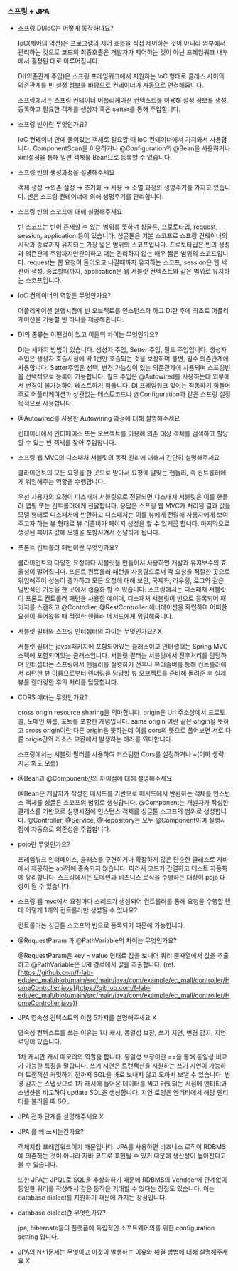 ### 스프링 + JPA

- 스프링 DI/IoC는 어떻게 동작하나요?
    
    IoC(제어의 역전)은 프로그램의 제어 흐름을 직접 제어하는 것이 아니라 외부에서 관리하는 것으로 코드의 최종호출은 개발자가 제어하는 것이 아닌 프레임워크 내부에서 결정된 대로 이루어집니다.
    
    DI(의존관계 주입)은 스프링 프레임워크에서 지원하는 IoC 형태로 클래스 사이의 의존관계를 빈 설정 정보를 바탕으로 컨테이너가 자동으로 연결해줍니다.
    
    스프링에서는 스프링 컨테이너 어플리케이션 컨텍스트를 이용해 설정 정보를 생성, 등록하고 필요한 객체를 생성자 혹은 setter를 통해 주입합니다.
    
- 스프링 빈이란 무엇인가요?
    
    IoC 컨테이너 안에 들어있는 객체로 필요할 때 IoC 컨테이너에서 가져와서 사용합니다. ComponentScan을 이용하거나 @Configuration의 @Bean을 사용하거나 xml설정을 통해 일반 객체를 Bean으로 등록할 수 있습니다.
    
- 스프링 빈의 생성과정을 설명해주세요
    
    객체 생성 →의존 설정 → 초기화 → 사용 → 소멸 과정의 생명주기를 가지고 있습니다. 빈은 스프링 컨테이너에 의해 생명주기를 관리합니다.
    
- 스프링 빈의 스코프에 대해 설명해주세요
    
    빈 스코프는 빈이 존재할 수 있는 범위를 뜻하며 싱글톤, 프로토타입, request, session, application 등이 있습니다. 싱글톤은 기본 스코프로 스프링 컨테이너의 시작과 종료까지 유지되는 가장 넓은 범위의 스코프입니다. 프로토타입은 빈의 생성과 의존관계 주입까지만관여하고 더는 관리하지 않는 매우 짧은 범위의 스코프입니다. request는 웹 요청이 들어오고 나갈때까지 유지하는 스코프, session은 웹 세션이 생성, 종료할때까지, application은 웹 서블릿 컨텍스트와 같은 범위로 유지하는 스코프입니다.
    
- IoC 컨테이너의 역할은 무엇인가요?
    
    어플리케이션 실행시점에 빈 오브젝트를 인스턴스화 하고 DI한 후에 최초로 어플리케이션을 기동할 빈 하나를 제공해줍니다.
    
- DI의 종류는 어떤것이 있고 이들의 차이는 무엇인가요?
    
    DI는 세가지 방법이 있습니다. 생성자 주입, Setter 주입, 필드 주입입니다. 생성자 주입은 생성자 호출시점에 딱 1번만 호출되는 것을 보장하며 불변, 필수 의존관계에 사용합니다. Setter주입은 선택, 변경 가능성이 있는 의존관계에 사용되며 스프링빈을 선택적으로 등록이 가능합니다. 필드 주입은 @Autowired를 사용하는데 외부에서 변경이 불가능하여 테스트하기 힘듭니다. DI 프레임워크 없이는 작동하기 힘들며 주로 어플리케이션과 상관없는 테스트코드나 @Configuration과 같은 스프링 설정 목적으로 사용합니다.
    
- @Autowired를 사용한 Autowiring 과정에 대해 설명해주세요
    
    컨테이너에서 인터페이스 또는 오브젝트를 이용해 의존 대상 객체를 검색하고 할당할 수 있는 빈 객체를 찾아 주입합니다.
    
- 스프링 웹 MVC의 디스패처 서블릿의 동작 원리에 대해서 간단히 설명해주세요
    
    클라이언트의 모든 요청을 한 곳으로 받아서 요청에 알맞는 핸들러, 즉 컨트롤러에게 위임해주는 역할을 수행합니다.
    
    우선 사용자의 요청이 디스패처 서블릿으로 전달되면 디스패처 서블릿은 이를 핸들러 맵핑 또는 컨트롤러에게 전달합니다. 응답은 스프링 웹 MVC가 처리된 결과 값을 모델 형태로 디스패처에 반환하고 디스패처는 이를 뷰에게 전달해 사용자에게 보여주고자 하는 뷰 형태로 뷰 리졸버가 페이지 생성을 할 수 있게끔 합니다. 마지막으로 생성된 페이지값에 모델을 포함시켜서 전달하게 됩니다.
    
- 프론트 컨트롤러 패턴이란 무엇인가요?
    
    클라이언트의 다양한 요청마다 서블릿을 만들어서 사용하면 개발과 유지보수의 효율성이 떨어집니다. 프론트 컨트롤러 패턴을 사용함으로써 각 요청을 적절한 곳으로 위임해주어 성능이 증가하고 모든 요청에 대해 보안, 국제화, 라우팅, 로그와 같은 일반적인 기능을 한 곳에서 캡슐화 할 수 있습니다. 스프링에서는 디스패처 서블릿이 프론트 컨트롤러 패턴을 사용한 예이며, 디스패처 서블릿이 빈으로 등록되어 패키지를 스캔하고 @Controller, @RestController 애너테이션을 확인하여 어떠한 요청이 들어왔을 때 적절한 핸들러 메서드에게 위임해줍니다.
    
- 서블릿 필터와 스프링 인터셉터의 차이는 무엇인가요? X
    
    서블릿 필터는 javax패키지에 포함되어있는 클래스이고 인터셉터는 Spring MVC 스펙에 포함되어있는 클래스입니다. 서블릿 필터는 서블릿에서 전후처리를 담당하며 인터셉터는 스프링에서 핸들러를 실행하기 전후나 뷰리졸버를 통해 컨트롤러에서 리턴한 뷰 이름으로부터 렌더링을 담당할 뷰 오브젝트를 준비해 돌려준 후 실제 뷰를 렌더링한 후의 처리를 담당합니다. 
    
- CORS 에러는 무엇인가요?
    
    cross origin resource sharing을 의마합니다. origin은 Url 주소상에서 프로토콜, 도메인 이름, 포트를 포함한 개념입니다. same origin 이란 같은 origin을 뜻하고 cross origin이란 다른 origin을 뜻하는데 이를 cors의 뜻으로 풀어보면 서로 다른 origin간의 리소스 교환에서 발생하는 에러를 의미합니다.
    
    스프링에서는 서블릿 필터를 사용하여 커스텀한 Cors를 설정하거나 ~(이하 생략. 지금 봐도 모름)
    
- @Bean과 @Component간의 차이점에 대해 설명해주세요
    
    @Bean은 개발자가 작성한 메서드를 기반으로 메서드에서 반환하는 객체를 인스턴스 객체를 싱글톤 스코프의 범위로 생성합니다. @Component는 개발자가 작성한 클래스를 기반으로 실행시점에 인스턴스 객체를 싱글톤 스코프의 범위로 생성합니다. @Controller, @Service, @Repository는 모두 @Component이며 실행시점에 자동으로 의존성을 주입합니다.
    
- pojo란 무엇인가요?
    
    프레임워크 인터페이스, 클래스를 구현하거나 확장하지 않은 단순한 클래스로 자바에서 제공하는 api외에 종속되지 않습니다. 따라서 코드가 간결하고 테스트 자동화에 유리합니다. 스프링에서는 도메인과 비즈니스 로직을 수행하는 대상이 pojo 대상이 될 수 있습니다.
    
- 스프링 웹 mvc에서 요청마다 스레드가 생성되어 컨트롤러를 통해 요청을 수행할 텐데 어덯게 1개의 컨트롤러만 생성될 수 있나요?
    
    컨트롤러는 싱글톤 스코프의 빈으로 등록되기 때문에 가능합니다.
    
- @RequestParam 과 @PathVariable의 차이는 무엇인가요?
    
    @RequestParam은 key = value 형태로 값을 보내어 쿼리 문자열에서 값을 추출하고 @PathVariable은 URI 경로에서 값을 추출합니다. (ref. [https://github.com/f-lab-edu/ec_mall/blob/main/src/main/java/com/example/ec_mall/controller/HomeController.java](https://github.com/f-lab-edu/ec_mall/blob/main/src/main/java/com/example/ec_mall/controller/HomeController.java))
    
- JPA 영속성 컨텍스트의 이점 5가지를 설명해주세요 X
    
    영속성 컨텍스트를 쓰는 이유는 1차 캐시, 동일성 보장, 쓰기 지연, 변경 감지, 지연 로딩이 있습니다.
    
    1차 캐시란 캐시 메모리의 역할을 합니다. 동일성 보장이란 ==을 통해 동일성 비교가 가능한 특징을 말합니다. 쓰기 지연은 트랜잭션을 지원하는 쓰기 지연이 가능하며 트랜잭션 커밋하기 전까지 SQL을 바로 보내지 않고 모아서 보낼 수 있습니다. 변경 감지는 스냅샷으로 1차 캐시에 들어온 데이터를 찍고 커밋되는 시점에 엔티티와 스냅샷을 비교하여 update SQL을 생성합니다. 지연 로딩은 엔티티에서 해당 엔티티를 불러올 때 SQL
    
- JPA 전파 단계를 설명해주세요 X
- JPA 를 왜 쓰시는건가요?
    
    객체지향 프레임워크이기 때문입니다. JPA를 사용하면 비즈니스 로직이 RDBMS에 의존하는 것이 아니라 자바 코드로 표현될 수 있기 때문에 생산성이 높아진다고 볼 수 있습니다.
    
    또한 JPA는 JPQL로 SQL을 추상화하기 때문에 RDBMS의 Vendoer에 관계없이 동일한 쿼리를 작성해서 같은 동작을 기대할 수 있다는 장점도 있습니다. 이는 database dialect를 지원하기 때문에 가지는 장점입니다. 
    
- database dialect란 무엇인가요?
    
    jpa, hibernate등의 플랫폼에 독립적인 소프트웨어의를 위한 configuration setting 입니다.
    
- JPA의 N+1문제는 무엇이고 이것이 발생하는 이유와 해결 방법에 대해 설명해주세요 X
